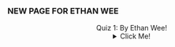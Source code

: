 ### NEW PAGE FOR ETHAN WEE
<center> Quiz 1: By Ethan Wee!<center>

<details>
    <summary>Click Me!</summary>
    This is an image of a national park that has a lot of overtourism. 


<img src="https://github.com/Nalgene-e/workshop-test-repo/blob/5f2b821e9802118496eca2d36853afd60b1f6dcc/Copy-of-2-scaled.jpg"> 
    <em> Photo of National Park /<em>
    
 
| Distance (miles) | "Fare ($)" |
| --- | --- |
| 4.5 | 18.00 |
| 26.7 | 73.75 |
| 6.7 | 23.00 |
| 16.4 | 56.00 |
| 32.7 | 83.25 |
| 5.7 | 17.50 |
| 77.0 | 190.50 |
| 8.3 | 19.65 |
<details>
    <summary>Click Me!</summary>
    This is an image of a national park that has a lot of overtourism. 

    
    
